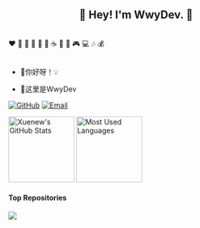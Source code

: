 <h2 align="center">👋 Hey! I'm WwyDev. 🐘</h2>
<br />
❤️ 🍦 🍓 🍉 🍋 🥛 ☕ 🍗 🍟 🎮 💻 🎶 💰
<br />
<br />

- 🔭你好呀！💡

- 🤔这里是WwyDev



[![GitHub](https://img.shields.io/badge/GitHub-181717?style=flat-square&logo=github&logoColor=white)](https://github.com/WwwwwyDev)
[![Email](https://img.shields.io/badge/Email-ea4335?style=flat-square&logo=Mail.Ru)](wwy20001014@foxmail.com)


<img height="130px" src="https://github-readme-stats.vercel.app/api?username=WwwwwyDev&hide_title=true&show_icons=true&hide=issues&include_all_commits=true&count_private=true&theme=graywhite&hide_border=true&bg_color=45,ff7979,ffd479,fffc79,73fa79" alt="Xuenew's GitHub Stats"> <img height="130px" src="https://github-readme-stats.vercel.app/api/top-langs?username=WwwwwyDev&hide_title=true&layout=compact&theme=graywhite&hide_border=true&bg_color=45,fffc79,73fa79,75f0db" alt="Most Used Languages">


#### Top Repositories


<a href="https://github.com/WwwwwyDev/library-admin-system">
  <img align="center" src="https://github-readme-stats.vercel.app/api/pin/?username=WwwwwyDev&repo=library-admin-system&theme=buefy" />
</a>

